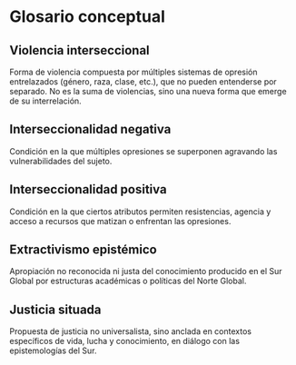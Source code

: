 
# Glosario conceptual

## Violencia interseccional
Forma de violencia compuesta por múltiples sistemas de opresión entrelazados (género, raza, clase, etc.), que no pueden entenderse por separado. No es la suma de violencias, sino una nueva forma que emerge de su interrelación.

## Interseccionalidad negativa
Condición en la que múltiples opresiones se superponen agravando las vulnerabilidades del sujeto.

## Interseccionalidad positiva
Condición en la que ciertos atributos permiten resistencias, agencia y acceso a recursos que matizan o enfrentan las opresiones.

## Extractivismo epistémico
Apropiación no reconocida ni justa del conocimiento producido en el Sur Global por estructuras académicas o políticas del Norte Global.

## Justicia situada
Propuesta de justicia no universalista, sino anclada en contextos específicos de vida, lucha y conocimiento, en diálogo con las epistemologías del Sur.
